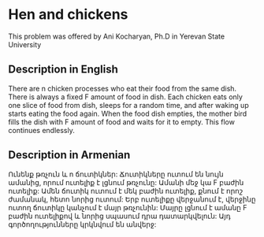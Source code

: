 # Hen and chickens 
This problem was offered by Ani Kocharyan, Ph.D in Yerevan State University

## Description in English
There are n chicken processes who eat their food from the same dish. There is always a fixed F amount of food in dish. Each chicken eats only one slice of food from dish, sleeps for a random time, and after waking up starts eating the food again. When the food dish empties, the mother bird fills the dish with F amount of food and waits for it to empty. This flow continues endlessly.

## Description in Armenian
Ունենք թռչուն և n ճուտիկներ: Ճուտիկները ուտում են նույն ամանից, որում ուտելիք է լցնում թռչունը: Ամանի մեջ կա F բաժին ուտելիք: Ամեն ճուտիկ ուտում է մեկ բաժին ուտելիք, քնում է որոշ ժամանակ, հետո նորից ուտում: Երբ ուտելիքը վերջանում է, վերջինը ուտող ճուտիկը կանչում է մայր թռչունին: Մայրը լցնում է ամանը F բաժին ուտելիքով և նորից սպասում դրա դատարկվելուն: Այդ գործողությունները կրկնվում են անվերջ: 